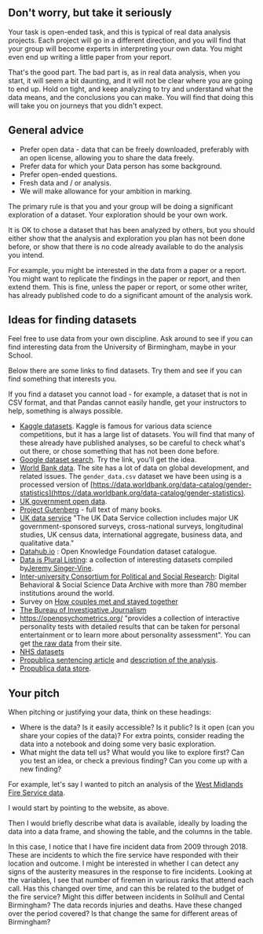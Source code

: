 ## Don't worry, but take it seriously

Your task is open-ended task, and this is typical of real data analysis
projects.  Each project will go in a different direction, and you will find
that your group will become experts in interpreting your own data.  You might
even end up writing a little paper from your report.

That's the good part.  The bad part is, as in real data analysis, when you
start, it will seem a bit daunting, and it will not be clear where you are
going to end up.  Hold on tight, and keep analyzing to try and understand what the data means, and the conclusions you can make.  You will find that doing this will take you on journeys that you didn't expect.

## General advice

*   Prefer open data - data that can be freely downloaded, preferably
    with an open license, allowing you to share the data freely.
*   Prefer data for which your Data person has some background.
*   Prefer open-ended questions.
*   Fresh data and / or analysis.
*   We will make allowance for your ambition in marking.

The primary rule is that you and your group will be doing a significant exploration of a dataset.  Your exploration should be your own work.

It is OK to chose a dataset that has been analyzed by others, but you should
either show that the analysis and exploration you plan has not been done
before, or show that there is no code already available to do the analysis you intend.

For example, you might be interested in the data from a paper or a report. You
might want to replicate the findings in the paper or report, and then extend
them.  This is fine, unless the paper or report, or some other writer, has
already published code to do a significant amount of the analysis work.

## Ideas for finding datasets

Feel free to use data from your own discipline.  Ask around to see if you can
find interesting data from the University of Birmingham, maybe in your School.

Below there are some links to find datasets.  Try them and see if you can find
something that interests you.

If you find a dataset you cannot load - for example, a dataset that is not in CSV format, and that Pandas cannot easily handle, get your instructors to help, something is always possible.

* [Kaggle datasets](https://www.kaggle.com/datasets).  Kaggle is famous for
  various data science competitions, but it has a large list of datasets.  You will find that many of these already have published analyses, so be careful to check what's out there, or chose something that has not been done before.
* [Google dataset search](https://toolbox.google.com/datasetsearch).  Try the
  link, you'll get the idea.
* [World Bank data](https://data.worldbank.org). The site has a lot of data on
  global development, and related issues.  The `gender_data.csv` dataset we
  have been using is a processed version of
  [https://data.worldbank.org/data-catalog/gender-statistics](https://data.worldbank.org/data-catalog/gender-statistics).
* [UK government open data](https://data.gov.uk).
* [Project Gutenberg](https://www.gutenberg.org/wiki/Main_Page) \- full text of
  many books.
* [UK data service](https://www.ukdataservice.ac.uk/get-data/key-data) "The UK
  Data Service collection includes major UK government-sponsored surveys,
  cross-national surveys, longitudinal studies, UK census data, international
  aggregate, business data, and qualitative data."
* [Datahub.io](https://datahub.io) : Open Knowledge Foundation dataset catalogue.
* [Data is Plural
  Listing](https://docs.google.com/spreadsheets/d/1wZhPLMCHKJvwOkP4juclhjFgqIY8fQFMemwKL2c64vk):
  a collection of interesting datasets compiled by[Jeremy
  Singer-Vine](https://twitter.com/jsvine).
* [Inter-university Consortium for Political and Social
  Research](https://www.icpsr.umich.edu/icpsrweb): Digital Behavioral
  & Social Science Data Archive with more than 780 member institutions
  around the world.
* Survey on [How couples met and stayed
  together](https://www.icpsr.umich.edu/icpsrweb/ICPSR/studies/30103)
* [The Bureau of Investigative
  Journalism](https://www.thebureauinvestigates.com/projects)
* <https://openpsychometrics.org/> "provides a collection of interactive
  personality tests with detailed results that can be taken for personal
  entertainment or to learn more about personality assessment". You can get [the raw
  data](https://openpsychometrics.org/_rawdata) from their site.
* [NHS
  datasets](https://digital.nhs.uk/data-and-information/data-collections-and-data-sets)
* [Propublica sentencing
  article](https://www.propublica.org/article/machine-bias-risk-assessments-in-criminal-sentencing)
  and [description of the
  analysis](https://www.propublica.org/article/how-we-analyzed-the-compas-recidivism-algorithm).
* [Propublica data store](https://www.propublica.org/datastore).

## Your pitch

When pitching or justifying your data, think on these headings:

* Where is the data?  Is it easily accessible?  Is it public?  Is it open (can
  you share your copies of the data)?   For extra points, consider reading the data into a notebook and doing some very basic exploration.
* What might the data tell us?  What would you like to explore first?  Can you
  test an idea, or check a previous finding?  Can you come up with a new finding?

For example, let's say I wanted to pitch an analysis of the [West Midlands Fire
Service
data](https://data.birmingham.gov.uk/dataset/wmfs-incident-data-since-2009).

I would start by pointing to the website, as above.

Then I would briefly describe what data is available, ideally by loading the
data into a data frame, and showing the table, and the columns in the table.

In this case, I notice that I have fire incident data from 2009 through 2018.
These are incidents to which the fire service have responded with their
location and outcome.  I might be interested in whether I can detect any signs
of the austerity measures in the response to fire incidents.  Looking at the
variables, I see that number of firemen in various ranks that attend each call.
Has this changed over time, and can this be related to the budget of the fire
service?  Might this differ between incidents in Solihull and Cental
Birmingham?  The data records injuries and deaths.  Have these changed over the period covered?   Is that change the same for different areas of Birmingham?
